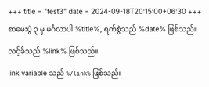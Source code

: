 +++
title = "test3"
date = 2024-09-18T20:15:00+06:30
+++

စာမေးပွဲ ၃ မှ မင်္ဂလာပါ %title%, ရက်စွဲသည် %date% ဖြစ်သည်။

လင့်ခ်သည် %link% ဖြစ်သည်။

link variable သည် `%/link%` ဖြစ်သည်။